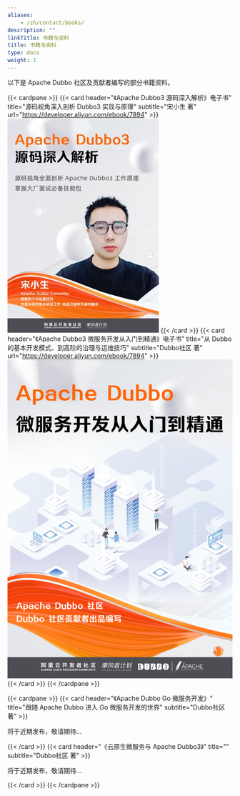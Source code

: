 ```yaml
---
aliases:
    - /zh/contact/books/
description: ""
linkTitle: 书籍与资料
title: 书籍与资料
type: docs
weight: 1
---
```




以下是 Apache Dubbo 社区及贡献者编写的部分书籍资料。

{{< cardpane >}}
{{< card header="《Apache Dubbo3 源码深入解析》电子书" title="源码视角深入剖析 Dubbo3 实现与原理" subtitle="宋小生 著" url="https://developer.aliyun.com/ebook/7894" >}}
![Apache Dubbo3 源码深入解析](/imgs/contacts/book-source-code.jpg)
{{< /card >}}
{{< card header="《Apache Dubbo3 微服务开发从入门到精通》电子书" title="从 Dubbo 的基本开发模式、到高阶的治理与运维技巧" subtitle="Dubbo社区 著" url="https://developer.aliyun.com/ebook/7894" >}}
![Apache Dubbo3 源码深入解析](/imgs/contacts/book-microservice-explained.jpg)
{{< /card >}}
{{< /cardpane >}}

{{< cardpane >}}
{{< card header="《Apache Dubbo Go 微服务开发》" title="跟随 Apache Dubbo 进入 Go 微服务开发的世界" subtitle="Dubbo社区 著" >}}
<p class="mt-5">
将于近期发布，敬请期待...
</p>
{{< /card >}}
{{< card header="《云原生微服务与 Apache Dubbo3》" title="" subtitle="Dubbo社区 著" >}}
<p class="mt-5">
将于近期发布，敬请期待...
</p>
{{< /card >}}
{{< /cardpane >}}